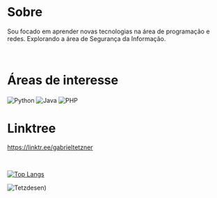 # Sobre
Sou focado em aprender novas tecnologias na área de programação e redes.
Explorando a área de Segurança da Informação.

</br>

# Áreas de interesse
<div style='display: inline-block'> 
    <img align="center" alt="Python" src='https://img.shields.io/badge/Python-14354C?style=for-the-badge&logo=python&logoColor=white' />
    <img align="center" alt="Java" src='https://img.shields.io/badge/Java-ED8B00?style=for-the-badge&logo=java&logoColor=white' />
    <img align="center" alt="PHP" src='https://img.shields.io/badge/PHP-777BB4?style=for-the-badge&logo=php&logoColor=white' />
</div>

</br>


# Linktree

https://linktr.ee/gabrieltetzner

</br>

[![Top Langs](https://github-readme-stats.vercel.app/api/top-langs/?username=Tetzdesen&layout=compact&theme=algolia)](https://github.com/anuraghazra/github-readme-stats)

![Tetzdesen](https://github-readme-stats.vercel.app/api?username=Tetzdesen&show_icons=true&theme=algolia))



